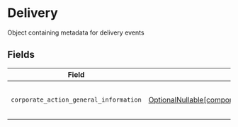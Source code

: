 # Delivery

Object containing metadata for delivery events


## Fields

| Field                                                                                                                                                    | Type                                                                                                                                                     | Required                                                                                                                                                 | Description                                                                                                                                              |
| -------------------------------------------------------------------------------------------------------------------------------------------------------- | -------------------------------------------------------------------------------------------------------------------------------------------------------- | -------------------------------------------------------------------------------------------------------------------------------------------------------- | -------------------------------------------------------------------------------------------------------------------------------------------------------- |
| `corporate_action_general_information`                                                                                                                   | [OptionalNullable[components.EntryDeliveryCorporateActionGeneralInformation]](../../models/components/entrydeliverycorporateactiongeneralinformation.md) | :heavy_minus_sign:                                                                                                                                       | Common fields for corporate actions                                                                                                                      |